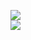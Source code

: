 [![](https://img.shields.io/badge/Made%20With-Github%20Spray-lightgrey.svg?style=for-the-badge&logo=github)](https://github.com/Annihil/github-spray#12866)  
[![](https://i.imgur.com/2DrTn0Z.gif)](https://github.com/Annihil/github-spray)